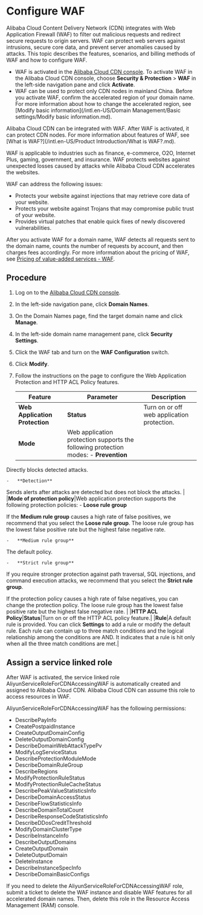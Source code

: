 # Configure WAF

Alibaba Cloud Content Delivery Network \(CDN\) integrates with Web Application Firewall \(WAF\) to filter out malicious requests and redirect secure requests to origin servers. WAF can protect web servers against intrusions, secure core data, and prevent server anomalies caused by attacks. This topic describes the features, scenarios, and billing methods of WAF and how to configure WAF.

-   WAF is activated in the [Alibaba Cloud CDN console](https://cdn.console.aliyun.com). To activate WAF in the Alibaba Cloud CDN console, choose **Security & Protection** \> **WAF** in the left-side navigation pane and click **Activate**.
-   WAF can be used to protect only CDN nodes in mainland China. Before you activate WAF, confirm the accelerated region of your domain name. For more information about how to change the accelerated region, see [Modify basic information](/intl.en-US/Domain Management/Basic settings/Modify basic information.md).

Alibaba Cloud CDN can be integrated with WAF. After WAF is activated, it can protect CDN nodes. For more information about features of WAF, see [What is WAF?](/intl.en-US/Product Introduction/What is WAF?.md).

WAF is applicable to industries such as finance, e-commerce, O2O, Internet Plus, gaming, government, and insurance. WAF protects websites against unexpected losses caused by attacks while Alibaba Cloud CDN accelerates the websites.

WAF can address the following issues:

-   Protects your website against injections that may retrieve core data of your website.
-   Protects your website against Trojans that may compromise public trust of your website.
-   Provides virtual patches that enable quick fixes of newly discovered vulnerabilities.

After you activate WAF for a domain name, WAF detects all requests sent to the domain name, counts the number of requests by account, and then charges fees accordingly. For more information about the pricing of WAF, see [Pricing of value-added services - WAF](https://www.aliyun.com/price/product?spm=a2c4g.11186623.2.10.1b444ee22Dxy8y#/cdn/detail).

## Procedure

1.  Log on to the [Alibaba Cloud CDN console](https://cdn.console.aliyun.com).

2.  In the left-side navigation pane, click **Domain Names**.

3.  On the Domain Names page, find the target domain name and click **Manage**.

4.  In the left-side domain name management pane, click **Security Settings**.

5.  Click the WAF tab and turn on the **WAF Configuration** switch.

6.  Click **Modify**.

7.  Follow the instructions on the page to configure the Web Application Protection and HTTP ACL Policy features.

    |Feature|Parameter|Description|
    |-------|---------|-----------|
    |**Web Application Protection**|**Status**|Turn on or off web application protection.|
    |**Mode**|Web application protection supports the following protection modes:     -   **Prevention**

Directly blocks detected attacks.

    -   **Detection**

Sends alerts after attacks are detected but does not block the attacks. |
    |**Mode of protection policy**|Web application protection supports the following protection policies:     -   **Loose rule group**

If the **Medium rule group** causes a high rate of false positives, we recommend that you select the **Loose rule group**. The loose rule group has the lowest false positive rate but the highest false negative rate.

    -   **Medium rule group**

The default policy.

    -   **Strict rule group**

If you require stronger protection against path traversal, SQL injections, and command execution attacks, we recommend that you select the **Strict rule group**.

If the protection policy causes a high rate of false negatives, you can change the protection policy. The loose rule group has the lowest false positive rate but the highest false negative rate. |
    |**HTTP ACL Policy**|**Status**|Turn on or off the HTTP ACL policy feature.|
    |**Rule**|A default rule is provided. You can click **Settings** to add a rule or modify the default rule. Each rule can contain up to three match conditions and the logical relationship among the conditions are AND. It indicates that a rule is hit only when all the three match conditions are met.|


## Assign a service linked role

After WAF is activated, the service linked role AliyunServiceRoleForCDNAccessingWAF is automatically created and assigned to Alibaba Cloud CDN. Alibaba Cloud CDN can assume this role to access resources in WAF.

AliyunServiceRoleForCDNAccessingWAF has the following permissions:

-   DescribePayInfo
-   CreatePostpaidInstance
-   CreateOutputDomainConfig
-   DeleteOutputDomainConfig
-   DescribeDomainWebAttackTypePv
-   ModifyLogServiceStatus
-   DescribeProtectionModuleMode
-   DescribeDomainRuleGroup
-   DescribeRegions
-   ModifyProtectionRuleStatus
-   ModifyProtectionRuleCacheStatus
-   DescribePeakValueStatisticsInfo
-   DescribeDomainAccessStatus
-   DescribeFlowStatisticsInfo
-   DescribeDomainTotalCount
-   DescribeResponseCodeStatisticsInfo
-   DescribeDDosCreditThreshold
-   ModifyDomainClusterType
-   DescribeInstanceInfo
-   DescribeOutputDomains
-   CreateOutputDomain
-   DeleteOutputDomain
-   DeleteInstance
-   DescribeInstanceSpecInfo
-   DescribeDomainBasicConfigs

If you need to delete the AliyunServiceRoleForCDNAccessingWAF role, submit a ticket to delete the WAF instance and disable WAF features for all accelerated domain names. Then, delete this role in the Resource Access Management \(RAM\) console.

